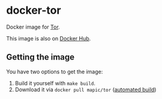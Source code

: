 # docker-tor

Docker image for [Tor].

This image is also on [Docker Hub].

## Getting the image

You have two options to get the image:

1. Build it yourself with `make build`.
2. Download it via `docker pull mapic/tor` ([automated build][Docker Hub])

[Tor]: https://www.torproject.org/
[Docker Hub]: https://registry.hub.docker.com/u/mapic/tor/
